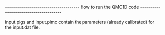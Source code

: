 ------------------------------------- How to run the QMC1D code --------------------------------------

input.pigs and input.pimc contain the parameters (already calibrated) for the input.dat file.
